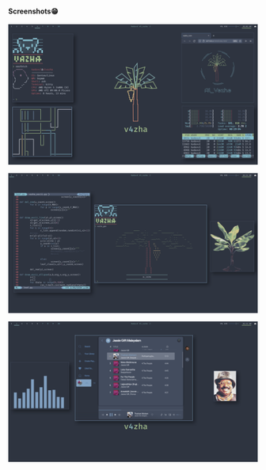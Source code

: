 #### **Screenshots😁**

![vazha1](https://github.com/v4zha/vazha_dots/blob/master/screenshots/v2.png)

![vazha3](https://github.com/v4zha/vazha_dots/blob/master/screenshots/v3.png)

![vazha2](https://github.com/v4zha/vazha_dots/blob/master/screenshots/v1.png)
